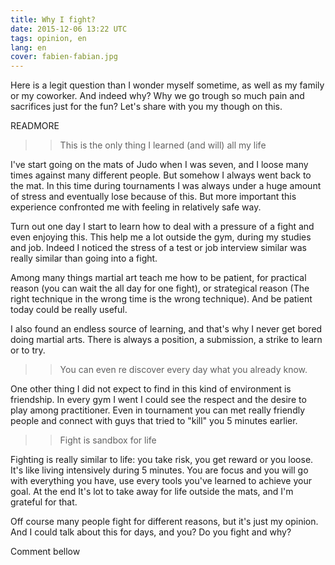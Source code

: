 ```yaml
---
title: Why I fight?
date: 2015-12-06 13:22 UTC
tags: opinion, en
lang: en
cover: fabien-fabian.jpg
---
```


Here is a legit question than I wonder myself sometime, as well as my family or my coworker. 
And indeed why? Why we go trough so much pain and sacrifices just for the fun? Let's share with you my though on this.   

READMORE

>> This is the only thing I learned (and will) all my life

I've start going on the mats of Judo when I was seven, and I loose many times against many different people. But somehow I always went back to the mat.
In this time during tournaments I was always under a huge amount of stress and eventually lose because of this. But more important this experience confronted me with feeling in relatively safe way. 

Turn out one day I start to learn how to deal with a pressure of a fight and even enjoying this. This help me a lot outside the gym, during my studies and job. Indeed I noticed the stress of a test or job interview similar was really similar than going into a fight.

Among many things martial art teach me how to be patient, for practical reason (you can wait the all day for one fight), or strategical reason (The right technique in the wrong time is the wrong technique). And be patient today could be really useful. 

I also found an endless source of learning, and that's why I never get bored doing martial arts. There is always a position, a submission, a strike to learn or to try.

>> You can even re discover every day what you already know. 

One other thing I did not expect to find in this kind of environment is friendship. In every gym I went I could see the respect and the desire to play among practitioner. Even in tournament you can met really friendly people and connect with guys that tried to "kill" you 5 minutes earlier. 

>> Fight is sandbox for life

Fighting is really similar to life: you take risk, you get reward or you loose.
It's like living intensively during 5 minutes. You are focus and you will go with everything you have, use every tools you've learned to achieve your goal.
At the end It's lot to take away for life outside the mats, and I'm grateful for that. 

Off course many people fight for different reasons, but it's just my opinion. And I could talk about this for days, and you? Do you fight and why?

Comment bellow

